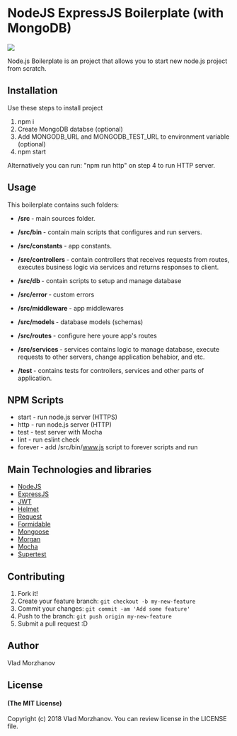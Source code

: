 # NodeJS ExpressJS Boilerplate (with MongoDB)

<img src="https://i.imgur.com/KbO2Soz.jpg"/>

Node.js Boilerplate is an project that allows you to start new node.js project from scratch.

## Installation

Use these steps to install project
1. npm i
2. Create MongoDB databse (optional)
3. Add MONGODB_URL and MONGODB_TEST_URL to environment variable (optional)
4. npm start

Alternatively you can run: "npm run http" on step 4 to run HTTP server. 

## Usage

This boilerplate contains such folders:

* <b>/src </b> - main sources folder.
* <b>/src/bin </b> - contain main scripts that configures and run servers.
* <b>/src/constants </b> - app constants.
* <b>/src/controllers </b> - contain controllers that receives requests from routes, executes business logic via services and returns responses to client. 
* <b>/src/db </b> - contain scripts to setup and manage database
* <b>/src/error </b> - custom errors
* <b>/src/middleware </b> - app middlewares
* <b>/src/models </b> - database models (schemas)
* <b>/src/routes </b> - configure here youre app's routes
* <b>/src/services </b> - services contains logic to manage database, execute requests to other servers, change application behabior, and etc.

* <b>/test </b> - contains tests for controllers, services and other parts of application.

## NPM Scripts

* start - run node.js server (HTTPS)
* http - run node.js server (HTTP)
* test - test server with Mocha
* lint - run eslint check
* forever - add /src/bin/www.js script to forever scripts and run

## Main Technologies and libraries

- <a href="https://nodejs.org/en/">NodeJS</a>
- <a href="https://expressjs.com/">ExpressJS</a>
- <a href="https://jwt.io/">JWT</a>
- <a href="https://github.com/helmetjs/helmet">Helmet</a>
- <a href="https://github.com/request/request">Request</a>
- <a href="https://github.com/felixge/node-formidable">Formidable</a>
- <a href="https://mongoosejs.com/">Mongoose</a>
- <a href="https://github.com/expressjs/morgan">Morgan</a>
- <a href="https://mochajs.org/">Mocha</a>
- <a href="https://github.com/visionmedia/supertest">Supertest</a>

## Contributing

1. Fork it!
2. Create your feature branch: `git checkout -b my-new-feature`
3. Commit your changes: `git commit -am 'Add some feature'`
4. Push to the branch: `git push origin my-new-feature`
5. Submit a pull request :D

## Author

Vlad Morzhanov

## License

#### (The MIT License)

Copyright (c) 2018 Vlad Morzhanov.
You can review license in the LICENSE file.
